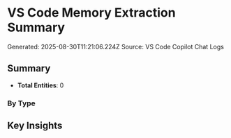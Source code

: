 # VS Code Memory Extraction Summary

Generated: 2025-08-30T11:21:06.224Z
Source: VS Code Copilot Chat Logs

## Summary

- **Total Entities**: 0

### By Type

## Key Insights
